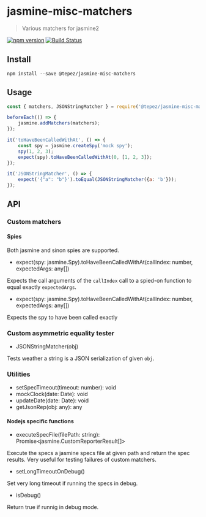 # jasmine-misc-matchers
> Various matchers for jasmine2

[![npm version](https://badge.fury.io/js/%40tepez%2Fjasmine-misc-matchers.svg)](https://badge.fury.io/js/%40tepez%2Fjasmine-misc-matchers)
[![Build Status](https://secure.travis-ci.org/tepez/jasmine-misc-matchers.svg?branch=master)](http://travis-ci.org/tepez/jasmine-misc-matchers)

## Install

```
npm install --save @tepez/jasmine-misc-matchers
```

## Usage
```js
const { matchers, JSONStringMatcher } = require('@tepez/jasmine-misc-matchers');

beforeEach(() => {
    jasmine.addMatchers(matchers);
});

it('toHaveBeenCalledWithAt', () => {
    const spy = jasmine.createSpy('mock spy');
    spy(1, 2, 3);
    expect(spy).toHaveBeenCalledWithAt(0, [1, 2, 3]);
});

it('JSONStringMatcher', () => {
    expect('{"a": "b"}').toEqual(JSONStringMatcher({a: 'b'}));
});
```


## API

### Custom matchers

#### Spies

Both jasmine and sinon spies are supported.

* expect(spy: jasmine.Spy).toHaveBeenCalledWithAt(callIndex: number, expectedArgs: any[])

Expects the call arguments of the `callIndex` call to a spied-on function to equal exactly `expectedArgs`.

* expect(spy: jasmine.Spy).toHaveBeenCalledWithAt(callIndex: number, expectedArgs: any[])

Expects the spy to have been called exactly



### Custom asymmetric equality tester

* JSONStringMatcher(obj)

Tests weather a string is a JSON serialization of given `obj`.

### Utilities

* setSpecTimeout(timeout: number): void
* mockClock(date: Date): void
* updateDate(date: Date): void
* getJsonRep(obj: any): any


#### Nodejs specific functions

* executeSpecFile(filePath: string): Promise<jasmine.CustomReporterResult[]>

Execute the specs a jasmine specs file at given path and return the spec results.
Very useful for testing failures of custom matchers.

* setLongTimeoutOnDebug()

Set very long timeout if running the specs in debug.

* isDebug()

Return true if runnig in debug mode.